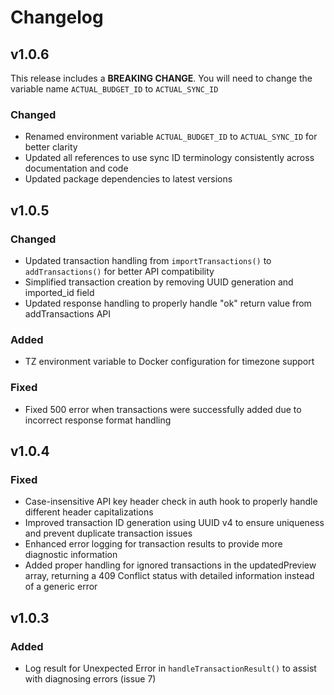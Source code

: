# Changelog

## v1.0.6

This release includes a **BREAKING CHANGE**. You will need to change the variable name `ACTUAL_BUDGET_ID` to `ACTUAL_SYNC_ID`

### Changed
- Renamed environment variable `ACTUAL_BUDGET_ID` to `ACTUAL_SYNC_ID` for better clarity
- Updated all references to use sync ID terminology consistently across documentation and code
- Updated package dependencies to latest versions

## v1.0.5

### Changed
- Updated transaction handling from `importTransactions()` to `addTransactions()` for better API compatibility
- Simplified transaction creation by removing UUID generation and imported_id field
- Updated response handling to properly handle "ok" return value from addTransactions API

### Added
- TZ environment variable to Docker configuration for timezone support

### Fixed
- Fixed 500 error when transactions were successfully added due to incorrect response format handling

## v1.0.4

### Fixed
- Case-insensitive API key header check in auth hook to properly handle different header capitalizations
- Improved transaction ID generation using UUID v4 to ensure uniqueness and prevent duplicate transaction issues
- Enhanced error logging for transaction results to provide more diagnostic information
- Added proper handling for ignored transactions in the updatedPreview array, returning a 409 Conflict status with detailed information instead of a generic error

## v1.0.3

### Added
- Log result for Unexpected Error in `handleTransactionResult()` to assist with diagnosing errors (issue 7)